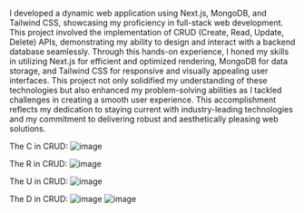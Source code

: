 I developed a dynamic web application using Next.js, MongoDB, and Tailwind CSS, showcasing my proficiency in full-stack web development. This project involved the implementation of CRUD (Create, Read, Update, Delete) APIs, demonstrating my ability to design and interact with a backend database seamlessly. Through this hands-on experience, I honed my skills in utilizing Next.js for efficient and optimized rendering, MongoDB for data storage, and Tailwind CSS for responsive and visually appealing user interfaces. This project not only solidified my understanding of these technologies but also enhanced my problem-solving abilities as I tackled challenges in creating a smooth user experience. This accomplishment reflects my dedication to staying current with industry-leading technologies and my commitment to delivering robust and aesthetically pleasing web solutions.

The C in CRUD:
![image](https://github.com/RomilDhgt/Nextjs_CRUD_App/assets/71194935/a0a577a9-4424-47c1-8339-9e24dd2e67f9)

The R in CRUD:
![image](https://github.com/RomilDhgt/Nextjs_CRUD_App/assets/71194935/ea67ce87-0fbc-4eba-95fc-178931e128ba)

The U in CRUD:
![image](https://github.com/RomilDhgt/Nextjs_CRUD_App/assets/71194935/0eaf8f99-f195-421d-b8b4-216d491c4588)

The D in CRUD:
![image](https://github.com/RomilDhgt/Nextjs_CRUD_App/assets/71194935/947f5302-8113-4e4e-91c4-74c884dbba03)
![image](https://github.com/RomilDhgt/Nextjs_CRUD_App/assets/71194935/23a74bbd-de96-493f-8823-bdc1e86c3df3)

